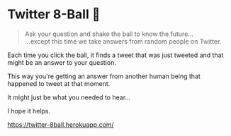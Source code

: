 # Twitter 8-Ball 🎱

> Ask your question and shake the ball to know the future...<br>
> ...except this time we take answers from random people on Twitter.


Each time you click the ball, it finds a tweet that was just tweeted and that might be an answer to your question.

This way you're getting an answer from another human being that happened to tweet at that moment.

It might just be what you needed to hear...

I hope it helps.

<https://twitter-8ball.herokuapp.com/>
